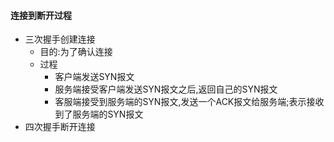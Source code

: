 #### 连接到断开过程
- 三次握手创建连接
  - 目的:为了确认连接
  - 过程
    - 客户端发送SYN报文
    - 服务端接受客户端发送SYN报文之后,返回自己的SYN报文
    - 客服端接受到服务端的SYN报文,发送一个ACK报文给服务端;表示接收到了服务端的SYN报文
- 四次握手断开连接